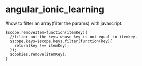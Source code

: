 # angular_ionic_learning

#how to filter an array(filter the params) with javascript.

    $scope.removeItem=function(itemKey){
      //filter out the keys whose key is not equal to itemkey.
      $scope.keys=$scope.keys.filter(function(key){
        return(key !== itemKey);
      });
      $cookies.remove(itemKey);
    }
